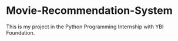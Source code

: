 # Movie-Recommendation-System
This is my project in the Python Programming Internship with YBI Foundation.
